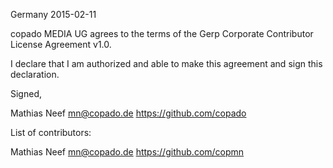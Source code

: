 Germany 2015-02-11

copado MEDIA UG agrees to the terms of the Gerp Corporate 
Contributor License Agreement v1.0.

I declare that I am authorized and able to make this agreement and sign this 
declaration.

Signed,

Mathias Neef mn@copado.de https://github.com/copado

List of contributors:

Mathias Neef mn@copado.de https://github.com/copmn